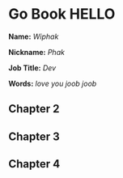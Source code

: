 # Go Book HELLO

**Name:** *Wiphak*

**Nickname:** *Phak*

**Job Title:** *Dev*

**Words:** *love you joob joob* 
## Chapter 2

## Chapter 3

## Chapter 4

